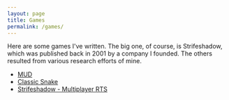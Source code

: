 ```yaml
---
layout: page
title: Games
permalink: /games/
---
```


Here are some games I've written. The big one, of course, is Strifeshadow, which was published back in 2001 by a company I founded. The others resulted from various research efforts of mine.
* [MUD][mud]
* [Classic Snake][snake]
* [Strifeshadow - Multiplayer RTS][strifeshadow]

[mud]: /mud/
[snake]: /snake/
[strifeshadow]: https://ethermoon.com